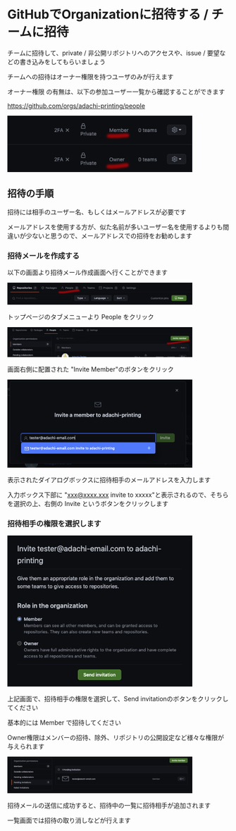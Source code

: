 # GitHubでOrganizationに招待する / チームに招待

チームに招待して、private / 非公開リポジトリへのアクセスや、issue / 要望などの書き込みをしてもらいましょう

チームへの招待はオーナー権限を持つユーザのみが行えます

オーナー権限
の有無は、以下の参加ユーザー一覧から確認することができます

https://github.com/orgs/adachi-printing/people

<img src="../image/git/ownerOrMember.png" width="420">


## 招待の手順

招待には相手のユーザー名、もしくはメールアドレスが必要です

メールアドレスを使用する方が、似た名前が多いユーザー名を使用するよりも間違いが少ないと思うので、メールアドレスでの招待をお勧めします

### 招待メールを作成する

以下の画面より招待メール作成画面へ行くことができます

<img src="../image/git/topPeople.png" width="420">

トップページのタブメニューより People をクリック

<img src="../image/git/inviteMember.png" width="420">

画面右側に配置された "Invite Member"のボタンをクリック

<img src="../image/git/inviteByEmail.png" width="420">

表示されたダイアログボックスに招待相手のメールアドレスを入力します

入力ボックス下部に "xxx@xxxx.xxx invite to xxxxx"と表示されるので、そちらを選択の上、右側の Invite というボタンをクリックします

### 招待相手の権限を選択します

<img src="../image/git/selectRole.png" width="420">

上記画面で、招待相手の権限を選択して、Send invitationのボタンをクリックしてください

基本的には Member で招待してください

Owner権限はメンバーの招待、除外、リポジトリの公開設定など様々な権限が与えられます

<img src="../image/git/invitations.png" width="420">

招待メールの送信に成功すると、招待中の一覧に招待相手が追加されます

一覧画面では招待の取り消しなどが行えます
